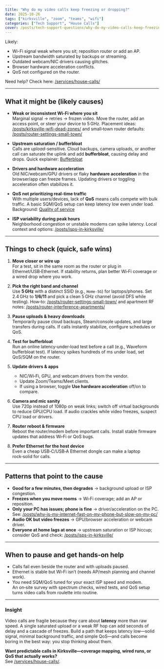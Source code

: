 ```yaml
---
title: "Why do my video calls keep freezing or dropping?"
date: 2025-10-26
tags: ["kirksville", "zoom", "teams", "wifi"]
categories: ["Tech Support", "House Calls"]
cover: /posts/tech-support-questions/why-do-my-video-calls-keep-freezing-or-dropping/images/video-call-freezing-frames.webp
---
```


Likely:

- Wi-Fi signal weak where you sit; reposition router or add an AP.
- Upstream bandwidth saturated by backups or streaming.
- Outdated webcam/NIC drivers causing glitches.
- Browser hardware acceleration conflicts.
- QoS not configured on the router.

Need help? Check here: [/services/house-calls/](/services/house-calls/)

---

## What it might be (likely causes)

- **Weak or inconsistent Wi‑Fi where you sit**  
  Marginal signal → retries → frozen video. Move the router, add an access point, or steer your device to 5 GHz. Placement ideas: [/posts/kirksville-wifi-dead-zones/](/posts/kirksville-wifi-dead-zones/) and small‑town router defaults: [/posts/router-settings-small-town/](/posts/router-settings-small-town/)

- **Upstream saturation / bufferbloat**  
  Calls are *upload*-sensitive. Cloud backups, camera uploads, or another call can saturate the uplink and add **bufferbloat**, causing delay and drops. Quick explainer: [Bufferbloat](https://en.wikipedia.org/wiki/Bufferbloat)

- **Drivers and hardware acceleration**  
  Old NIC/webcam/GPU drivers or flaky **hardware acceleration** in the browser/app can freeze frames. Updating drivers or toggling acceleration often stabilizes it.

- **QoS not prioritizing real‑time traffic**  
  With multiple users/devices, lack of **QoS** means calls compete with bulk traffic. A basic SQM/QoS setup can keep latency low even under load. Background: [Quality of service](https://en.wikipedia.org/wiki/Quality_of_service)

- **ISP variability during peak hours**  
  Neighborhood congestion or unstable modems can spike latency. Local context and options: [/posts/isps-in-kirksville/](/posts/isps-in-kirksville/)

---

## Things to check (quick, safe wins)

1. **Move closer or wire up**  
   For a test, sit in the same room as the router or plug in Ethernet/USB‑Ethernet. If stability returns, plan better Wi‑Fi coverage or a wired drop where you work.

2. **Pick the right band and channel**  
   Use **5 GHz** with a distinct SSID (e.g., `Home‑5G`) for laptops/phones. Set 2.4 GHz to **1/6/11** and pick a clean 5 GHz channel (avoid DFS while testing). How‑to: [/posts/router-settings-small-town/](/posts/router-settings-small-town/) and apartment RF notes: [/posts/router-interference-apartments/](/posts/router-interference-apartments/)

3. **Pause uploads & heavy downloads**  
   Temporarily pause cloud backups, Steam/console updates, and large transfers during calls. If calls instantly stabilize, configure schedules or QoS.

4. **Test for bufferbloat**  
   Run an online latency‑under‑load test before a call (e.g., Waveform bufferbloat test). If latency spikes hundreds of ms under load, set QoS/SQM on the router.

5. **Update drivers & apps**  
   - NIC/Wi‑Fi, GPU, and webcam drivers from the vendor.  
   - Update Zoom/Teams/Meet clients.  
   - If using a browser, toggle **Use hardware acceleration** off/on to compare.

6. **Camera and mic sanity**  
   Use 720p instead of 1080p on weak links; switch off virtual backgrounds to reduce GPU/CPU load. If audio crackles while video freezes, suspect CPU load or drivers.

7. **Router reboot & firmware**  
   Reboot the router/modem before important calls. Install stable firmware updates that address Wi‑Fi or QoS bugs.

8. **Prefer Ethernet for the host device**  
   Even a cheap USB‑C/USB‑A Ethernet dongle can make a laptop rock‑solid for calls.

---

## Patterns that point to the cause

- **Good for a few minutes, then degrades** → background upload or ISP congestion.  
- **Freezes when you move rooms** → Wi‑Fi coverage; add an AP or reposition.  
- **Only your PC has issues; phone is fine** → driver/acceleration on the PC. See: [/posts/why-is-my-internet-fast-on-my-phone-but-slow-on-my-pc/](/posts/why-is-my-internet-fast-on-my-phone-but-slow-on-my-pc/)  
- **Audio OK but video freezes** → GPU/browser acceleration or webcam driver.  
- **Everyone at home lags at once** → upstream saturation or ISP hiccup; consider QoS and check: [/posts/isps-in-kirksville/](/posts/isps-in-kirksville/)

---

## When to pause and get hands‑on help

- Calls fail even beside the router and with uploads paused.  
- Ethernet is stable but Wi‑Fi isn’t (needs AP/mesh planning and channel work).  
- You need SQM/QoS tuned for your exact ISP speed and modem.  
An on‑site survey with spectrum checks, wired tests, and QoS setup turns video calls from roulette into routine.

---

### Insight
Video calls are fragile because they care about **latency** more than raw speed. A single saturated upload or a weak RF hop can add seconds of delay and a cascade of freezes. Build a path that keeps latency low—solid signal, minimal background traffic, and simple QoS—and calls become boring in the best way: you stop thinking about them.

**Want predictable calls in Kirksville—coverage mapping, wired runs, or QoS that actually works?**  
See [/services/house-calls/](/services/house-calls/).
